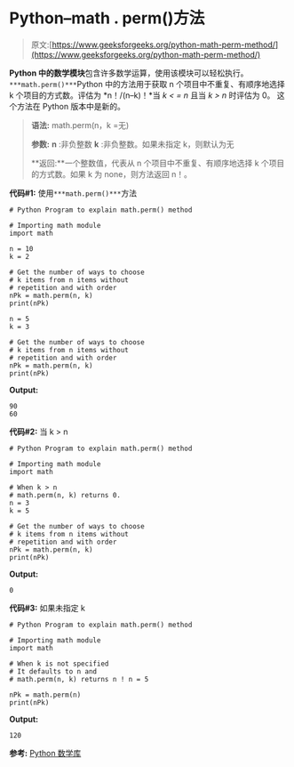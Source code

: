 # Python–math . perm()方法

> 原文:[https://www.geeksforgeeks.org/python-math-perm-method/](https://www.geeksforgeeks.org/python-math-perm-method/)

**Python 中的数学模块**包含许多数学运算，使用该模块可以轻松执行。`***math.perm()***`Python 中的方法用于获取 n 个项目中不重复、有顺序地选择 k 个项目的方式数。评估为 *n！/(n–k)！*当 *k < = n* 且当 *k > n* 时评估为 0。
这个方法在 Python 版本中是新的。

> **语法:** math.perm(n，k =无)
> 
> **参数:**
> **n** :非负整数
> **k** :非负整数。如果未指定 k，则默认为无
> 
> **返回:**一个整数值，代表从 n 个项目中不重复、有顺序地选择 k 个项目的方式数。如果 k 为 none，则方法返回 n！。

**代码#1:** 使用`***math.perm()***`方法

```
# Python Program to explain math.perm() method

# Importing math module
import math

n = 10
k = 2

# Get the number of ways to choose
# k items from n items without
# repetition and with order
nPk = math.perm(n, k)
print(nPk)

n = 5
k = 3

# Get the number of ways to choose
# k items from n items without
# repetition and with order
nPk = math.perm(n, k)
print(nPk)
```

**Output:**

```
90
60

```

**代码#2:** 当 k > n

```
# Python Program to explain math.perm() method

# Importing math module
import math

# When k > n 
# math.perm(n, k) returns 0.
n = 3
k = 5

# Get the number of ways to choose
# k items from n items without
# repetition and with order
nPk = math.perm(n, k)
print(nPk)
```

**Output:**

```
0

```

**代码#3:** 如果未指定 k

```
# Python Program to explain math.perm() method

# Importing math module
import math

# When k is not specified
# It defaults to n and 
# math.perm(n, k) returns n ! n = 5

nPk = math.perm(n)
print(nPk)
```

**Output:**

```
120

```

**参考:** [Python 数学库](https://docs.python.org/3/library/math.html#math.perm)